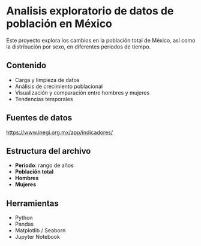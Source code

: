 # Analisis exploratorio de datos de población en México

Este proyecto explora los cambios en la población total de México, así como la distribución por sexo, en diferentes periodos de tiempo.

## Contenido

- Carga y limpieza de datos
- Análisis de crecimiento poblacional
- Visualización y comparación entre hombres y mujeres
- Tendencias temporales

## Fuentes de datos

https://www.inegi.org.mx/app/indicadores/

## Estructura del archivo

- **Periodo**: rango de años
- **Población total**
- **Hombres**
- **Mujeres**

## Herramientas

- Python
- Pandas
- Matplotlib / Seaborn
- Jupyter Notebook
